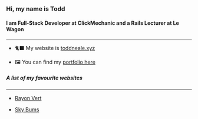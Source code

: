 <h3>Hi, my name is Todd</h3> 
  
<h4>I am Full-Stack Developer at ClickMechanic and a Rails Lecturer at Le Wagon</h4>
<hr>

- 🐈‍⬛ My website is [toddneale.xyz](http://toddneale.xyz/)

- 🖼 You can find my [portfolio here](https://github.com/todd-neale/Portfolio/blob/main/README.md)

<h5>A list of my favourite websites</h5>
<hr>

- [Rayon Vert](https://rayonvert.international/)

- [Sky Bums](https://www.skybums.com/)
